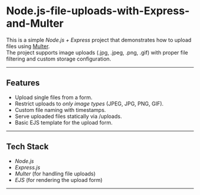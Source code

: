 # Node.js-file-uploads-with-Express-and-Multer



This is a simple *Node.js + Express* project that demonstrates how to upload files using [Multer](https://https://github.com/Ansh292004/Node.js-file-uploads-with-Express-and-Multer).  
The project supports image uploads (.jpg, .jpeg, .png, .gif) with proper file filtering and custom storage configuration.

---

##  Features
- Upload single files from a form.
- Restrict uploads to *only image types* (JPEG, JPG, PNG, GIF).
- Custom file naming with timestamps.
- Serve uploaded files statically via /uploads.
- Basic EJS template for the upload form.

---

## Tech Stack
- *Node.js*
- *Express.js*
- *Multer* (for handling file uploads)
- *EJS* (for rendering the upload form)

---
